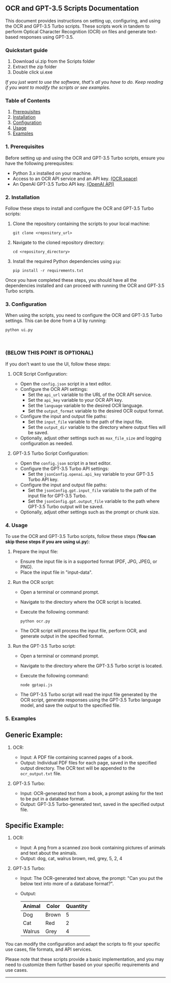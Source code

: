 ## OCR and GPT-3.5 Scripts Documentation

This document provides instructions on setting up, configuring, and using the OCR and GPT-3.5 Turbo scripts. These scripts work in tandem to perform Optical Character Recognition (OCR) on files and generate text-based responses using GPT-3.5.

### Quickstart guide
1. Download ui.zip from the Scripts folder
2. Extract the zip folder
3. Double click ui.exe

*If you just want to use the software, that's all you have to do.
Keep reading if you want to modify the scripts or see examples.*

### Table of Contents

1. [Prerequisites](#prerequisites)
2. [Installation](#installation)
3. [Configuration](#configuration)
4. [Usage](#usage)
5. [Examples](#examples)

<a name="prerequisites"></a>
### 1. Prerequisites

Before setting up and using the OCR and GPT-3.5 Turbo scripts, ensure you have the following prerequisites:

- Python 3.x installed on your machine.
- Access to an OCR API service and an API key. [(OCR.space)](https://ocr.space/ocrapi/freekey)
- An OpenAI GPT-3.5 Turbo API key. [(OpenAI API)](https://platform.openai.com/docs/api-reference)

<a name="installation"></a>
### 2. Installation

Follow these steps to install and configure the OCR and GPT-3.5 Turbo scripts:

1. Clone the repository containing the scripts to your local machine:

   ```
   git clone <repository_url>
   ```

2. Navigate to the cloned repository directory:

   ```
   cd <repository_directory>
   ```
   
3. Install the required Python dependencies using `pip`:

   ```
   pip install -r requirements.txt
   ```

Once you have completed these steps, you should have all the dependencies installed and can proceed with running the OCR and GPT-3.5 Turbo scripts.
<a name="configuration"></a>
### 3. Configuration

When using the scripts, you need to configure the OCR and GPT-3.5 Turbo settings. This can be done from a UI by running:

   ```
   python ui.py
   ```
<br/>

### (BELOW THIS POINT IS OPTIONAL)

If you don't want to use the UI, follow these steps:

1. OCR Script Configuration:

   - Open the `config.json` script in a text editor.
   - Configure the OCR API settings:
     - Set the `api_url` variable to the URL of the OCR API service.
     - Set the `api_key` variable to your OCR API key.
     - Set the `language` variable to the desired OCR language.
     - Set the `output_format` variable to the desired OCR output format.
   - Configure the input and output file paths:
     - Set the `input_file` variable to the path of the input file.
     - Set the `output_dir` variable to the directory where output files will be saved.
   - Optionally, adjust other settings such as `max_file_size` and logging configuration as needed.

2. GPT-3.5 Turbo Script Configuration:

   - Open the `config.json` script in a text editor.
   - Configure the GPT-3.5 Turbo API settings:
     - Set the `jsonConfig.openai.api_key` variable to your GPT-3.5 Turbo API key.
   - Configure the input and output file paths:
     - Set the `jsonConfig.gpt.input_file` variable to the path of the input file for GPT-3.5 Turbo.
     - Set the `jsonConfig.gpt.output_file` variable to the path where GPT-3.5 Turbo output will be saved.
   - Optionally, adjust other settings such as the prompt or chunk size.

<a name="usage"></a>
### 4. Usage

To use the OCR and GPT-3.5 Turbo scripts, follow these steps (**You can skip these steps if you are using ui.py**):

1. Prepare the input file:
   - Ensure the input file is in a supported format (PDF, JPG, JPEG, or PNG).
   - Place the input file in "input-data".

2. Run the OCR script:
   - Open a terminal or command prompt.
   - Navigate to the directory where the OCR script is located.
   - Execute the following command:

     ```
     python ocr.py
     ```

   - The OCR script will process the input file, perform OCR, and generate output in the specified format.

3. Run the GPT-3.5 Turbo script:
   - Open a terminal or command prompt.
   - Navigate to the directory where the GPT-3.5 Turbo script is located.
   - Execute the following command:

     ```
     node gptapi.js
     ```

   - The GPT-3.5 Turbo script will read the input file generated by the OCR script, generate responses using the GPT-3.5 Turbo language model, and save the output to the specified file.

<a name="examples"></a>
### 5. Examples

## Generic Example:
1. OCR:
   - Input: A PDF file containing scanned pages of a book.
   - Output: Individual PDF files for each page, saved in the specified output directory. The OCR text will be appended to the `ocr_output.txt` file.

2. GPT-3.5 Turbo:
   - Input: OCR-generated text from a book, a prompt asking for the text to be put in a database format.
   - Output: GPT-3.5 Turbo-generated text, saved in the specified output file.

## Specific Example:

1. OCR:
    - Input: A png from a scanned zoo book containing pictures of animals and text about the animals.
    - Output: dog, cat, walrus
              brown, red, grey,
              5, 2, 4

2. GPT-3.5 Turbo:
   - Input: The OCR-generated text above, the prompt: "Can you put the below text into more of a database format?".
   - Output: 
   
        | Animal | Color | Quantity |
        |--------|-------|----------|
        | Dog    | Brown | 5        |
        | Cat    | Red   | 2        |
        | Walrus | Grey  | 4        |


You can modify the configuration and adapt the scripts to fit your specific use cases, file formats, and API services.

Please note that these scripts provide a basic implementation, and you may need to customize them further based on your specific requirements and use cases.

---
